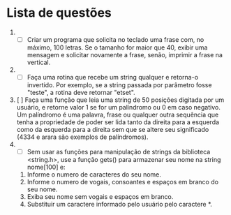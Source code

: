 # Lista de questões
1. - [ ] Criar um programa que solicita no teclado uma frase com, no máximo, 100 letras.
Se o tamanho for maior que 40, exibir uma mensagem e solicitar novamente a
frase, senão, imprimir a frase na vertical.
2. - [ ] Faça uma rotina que recebe um string qualquer e retorna-o invertido. Por exemplo, se a string
passada por parâmetro fosse "teste", a rotina deve retornar "etset".
3. [ ] Faça uma função que leia uma string de 50 posições digitada por um usuário, e retorne valor 1 se for um palíndromo ou 0 em caso negativo.
Um palíndromo é uma palavra, frase ou qualquer outra sequência que tenha a propriedade de poder ser lida tanto da direita para a esquerda como da esquerda para a direita sem que se altere seu significado (4334 e arara são exemplos de palíndromos).
4. - [ ] Sem usar as funções para manipulação de strings da biblioteca <string.h>,
use a função gets() para armazenar seu nome na string nome[100] e:
   1. Informe o numero de caracteres do seu nome.
   2. Informe o numero de vogais, consoantes e espaços em branco do
seu nome.
   3. Exiba seu nome sem vogais e espaços em branco.
   4. Substituir um caractere informado pelo usuário pelo caractere *.